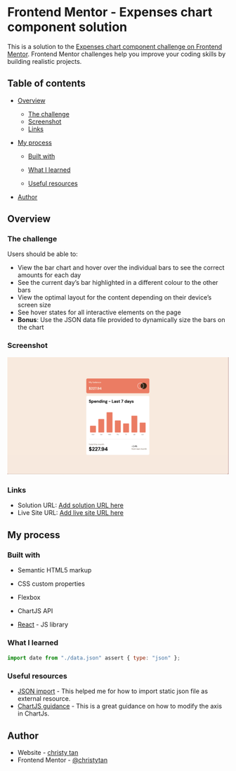 # Frontend Mentor - Expenses chart component solution

This is a solution to the [Expenses chart component challenge on Frontend Mentor](https://www.frontendmentor.io/challenges/expenses-chart-component-e7yJBUdjwt). Frontend Mentor challenges help you improve your coding skills by building realistic projects.

## Table of contents

- [Overview](#overview)
  - [The challenge](#the-challenge)
  - [Screenshot](#screenshot)
  - [Links](#links)
- [My process](#my-process)

  - [Built with](#built-with)
  - [What I learned](#what-i-learned)

  - [Useful resources](#useful-resources)

- [Author](#author)

## Overview

### The challenge

Users should be able to:

- View the bar chart and hover over the individual bars to see the correct amounts for each day
- See the current day’s bar highlighted in a different colour to the other bars
- View the optimal layout for the content depending on their device’s screen size
- See hover states for all interactive elements on the page
- **Bonus**: Use the JSON data file provided to dynamically size the bars on the chart

### Screenshot

![](./screenshot.png)

### Links

- Solution URL: [Add solution URL here](https://github.com/christytan/expense-chart)
- Live Site URL: [Add live site URL here](https://ct-expense-chart.netlify.app/)

## My process

### Built with

- Semantic HTML5 markup
- CSS custom properties
- Flexbox
- ChartJS API

- [React](https://reactjs.org/) - JS library

### What I learned

```js import json file
import date from "./data.json" assert { type: "json" };
```

### Useful resources

- [JSON import](https://www.freecodecamp.org/news/how-to-read-json-file-in-javascript/) - This helped me for how to import static json file as external resource.
- [ChartJS guidance](https://stackoverflow.com/questions/38593123/how-to-hide-y-axis-line-in-chartjs) - This is a great guidance on how to modify the axis in ChartJs.

## Author

- Website - [christy tan](https://christychentan.netlify.app/)
- Frontend Mentor - [@christytan](https://www.frontendmentor.io/profile/christytan)
